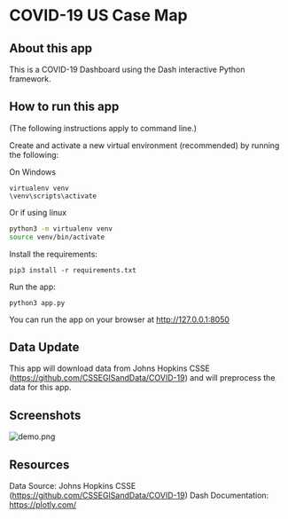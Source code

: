 # COVID-19 US Case Map

## About this app

This is a COVID-19 Dashboard using the Dash interactive Python framework.

## How to run this app

(The following instructions apply to command line.)

Create and activate a new virtual environment (recommended) by running
the following:

On Windows

```
virtualenv venv 
\venv\scripts\activate
```

Or if using linux

```bash
python3 -m virtualenv venv
source venv/bin/activate
```

Install the requirements:

```
pip3 install -r requirements.txt
```
Run the app:

```
python3 app.py
```
You can run the app on your browser at http://127.0.0.1:8050

## Data Update

This app will download data from Johns Hopkins CSSE (https://github.com/CSSEGISandData/COVID-19) and will preprocess the data for this app.

## Screenshots

![demo.png](demo.png)

## Resources
Data Source: Johns Hopkins CSSE (https://github.com/CSSEGISandData/COVID-19)
Dash Documentation: https://plotly.com/
